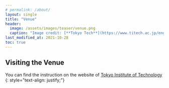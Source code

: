 ```yaml
---
# permalink: /about/
layout: single
title: "Venue"
header:
  image: /assets/images/teaser/venue.png
  caption: "Image credit: [**Tokyo Tech**](https://www.titech.ac.jp/english)"
last_modified_at: 2021-10-28
toc: true
---
```


## Visiting the Venue

You can find the instruction on the website of [Tokyo Institute of Technology](https://www.titech.ac.jp/english/0/maps)
{: style="text-align: justify;"}
